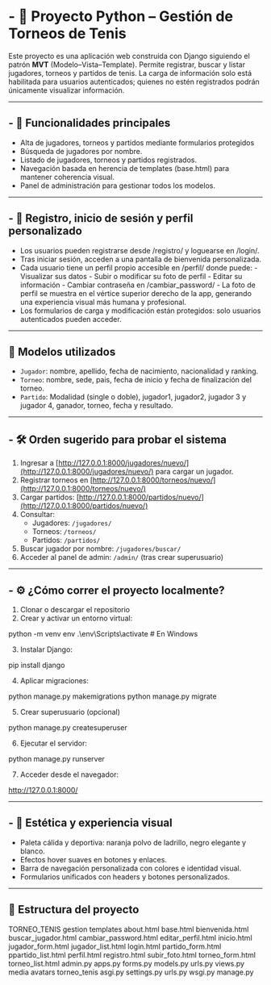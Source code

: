 #  - 📌 Proyecto Python – Gestión de Torneos de Tenis

Este proyecto es una aplicación web construida con Django siguiendo el patrón **MVT** (Modelo–Vista–Template). Permite registrar, buscar y listar jugadores, torneos y partidos de tenis. La carga de información solo está habilitada para usuarios autenticados; quienes no estén registrados podrán únicamente visualizar información.


---

## - 🧩 Funcionalidades principales

- Alta de jugadores, torneos y partidos mediante formularios protegidos
- Búsqueda de jugadores por nombre.
- Listado de jugadores, torneos y partidos registrados.
- Navegación basada en herencia de templates (base.html) para mantener coherencia visual.
- Panel de administración para gestionar todos los modelos.

---

## - 👤 Registro, inicio de sesión y perfil personalizado

- Los usuarios pueden registrarse desde /registro/ y loguearse en /login/.
- Tras iniciar sesión, acceden a una pantalla de bienvenida personalizada.
- Cada usuario tiene un perfil propio accesible en /perfil/ donde puede:
      - Visualizar sus datos
      - Subir o modificar su foto de perfil
      - Editar su información
      - Cambiar contraseña en /cambiar_password/
      - La foto de perfil se muestra en el vértice superior derecho de la app, generando una experiencia visual más humana y profesional.
- Los formularios de carga y modificación están protegidos: solo usuarios autenticados pueden acceder.

---

## 🎾 Modelos utilizados

- `Jugador`: nombre, apellido, fecha de nacimiento, nacionalidad y ranking.
- `Torneo`: nombre, sede, pais, fecha de inicio y fecha de finalización del torneo.
- `Partido`: Modalidad (single o doble), jugador1, jugador2, jugador 3 y jugador 4, ganador, torneo, fecha y resultado.

---

## - 🛠️ Orden sugerido para probar el sistema

1. Ingresar a [http://127.0.0.1:8000/jugadores/nuevo/](http://127.0.0.1:8000/jugadores/nuevo/) para cargar un jugador.
2. Registrar torneos en [http://127.0.0.1:8000/torneos/nuevo/](http://127.0.0.1:8000/torneos/nuevo/)
3. Cargar partidos: [http://127.0.0.1:8000/partidos/nuevo/](http://127.0.0.1:8000/partidos/nuevo/)
4. Consultar:
   - Jugadores: `/jugadores/`
   - Torneos: `/torneos/`
   - Partidos: `/partidos/`
5. Buscar jugador por nombre: `/jugadores/buscar/`
6. Acceder al panel de admin: `/admin/` (tras crear superusuario)

---

## - ⚙️ ¿Cómo correr el proyecto localmente?

1. Clonar o descargar el repositorio
2. Crear y activar un entorno virtual:

python -m venv env
.\env\Scripts\activate  # En Windows

3. Instalar Django:

pip install django

4. Aplicar migraciones:

python manage.py makemigrations
python manage.py migrate

5. Crear superusuario (opcional)

python manage.py createsuperuser

6. Ejecutar el servidor:

python manage.py runserver

7. Acceder desde el navegador:

http://127.0.0.1:8000/

---

## - 🎨 Estética y experiencia visual

- Paleta cálida y deportiva: naranja polvo de ladrillo, negro elegante y blanco.
- Efectos hover suaves en botones y enlaces.
- Barra de navegación personalizada con colores e identidad visual.
- Formularios unificados con headers y botones personalizados.

---

## 📁 Estructura del proyecto

TORNEO_TENIS
   gestion
      templates
         about.html
         base.html
         bienvenida.html
         buscar_jugador.html
         cambiar_password.html
         editar_perfil.html
         inicio.html
         jugador_form.html
         jugador_list.html
         login.html
         partido_form.html
         ppartido_list.html
         perfil.html
         registro.html
         subir_foto.html
         torneo_form.html
         torneo_list.html
      admin.py
      apps.py
      forms.py
      models.py
      urls.py
      views.py
   media
      avatars
   torneo_tenis
      asgi.py
      settings.py
      urls.py
      wsgi.py
   manage.py
      

